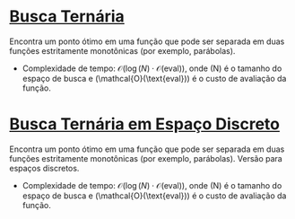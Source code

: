 # [Busca Ternária](busca_ternaria.cpp)

<!-- DESCRIPTION -->
Encontra um ponto ótimo em uma função que pode ser separada em duas funções estritamente monotônicas (por exemplo, parábolas).
<!-- DESCRIPTION -->

- Complexidade de tempo: $\mathcal{O}(\log(N) \cdot \mathcal{O}(\text{eval}))$, onde \(N\) é o tamanho do espaço de busca e \(\mathcal{O}(\text{eval})\) é o custo de avaliação da função.

# [Busca Ternária em Espaço Discreto](busca_ternaria_discreta.cpp)

Encontra um ponto ótimo em uma função que pode ser separada em duas funções estritamente monotônicas (por exemplo, parábolas).
Versão para espaços discretos.

- Complexidade de tempo: $\mathcal{O}(\log(N) \cdot \mathcal{O}(\text{eval}))$, onde \(N\) é o tamanho do espaço de busca e \(\mathcal{O}(\text{eval})\) é o custo de avaliação da função.
